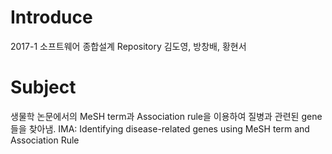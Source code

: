 # Introduce
2017-1 소프트웨어 종합설계 Repository
김도영, 방창배, 황현서

# Subject
생물학 논문에서의 MeSH term과 Association rule을 이용하여 질병과 관련된 gene들을 찾아냄.
IMA: Identifying disease-related genes using MeSH term and Association Rule
